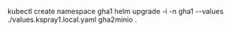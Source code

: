 
kubectl create namespace gha1
helm upgrade -i -n gha1 --values ./values.kspray1.local.yaml gha2minio .

